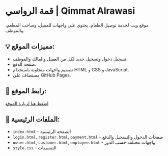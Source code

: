 # قمة الرواسي | Qimmat Alrawasi

موقع ويب لخدمة توصيل الطعام، يحتوي على واجهات للعميل، وصاحب المطعم، والموظف.

## 💡 مميزات الموقع:
- تسجيل دخول وتسجيل جديد لكل من العميل والمالك والموظف.
- صفحة الدفع.
- تصميم واجهات متجاوبة باستخدام HTML و CSS و JavaScript.
- مستضاف على GitHub Pages.

## 🚀 رابط الموقع:
[اضغط هنا لزيارة الموقع](https://lkk134.github.io/qimmat-alrawasi/)

## 📁 الملفات الرئيسية:
- `index.html` - الصفحة الرئيسية
- `login.html`, `register.html`, `payment.html` - صفحات الدخول والتسجيل والدفع
- `owner.html`, `customer.html`, `employee.html` - واجهات مختلفة حسب الدور
- `style.css` - التنسيقات
